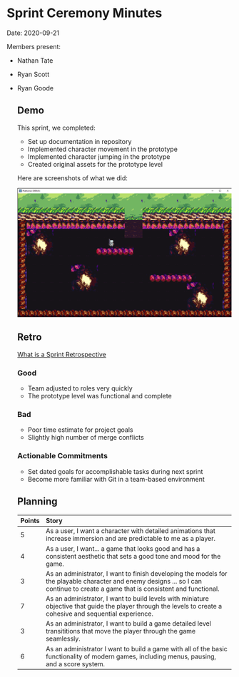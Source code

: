 # Sprint Ceremony Minutes

Date: 2020-09-21

Members present:

- Nathan Tate
- Ryan Scott
- Ryan Goode

  ## Demo

  This sprint, we completed:

  - Set up documentation in repository
  - Implemented character movement in the prototype
  - Implemented character jumping in the prototype
  - Created original assets for the prototype level

  Here are screenshots of what we did:
  
  ![Thing](/doc/prototype_screenshot.png)
  
  ## Retro
  
  [What is a Sprint Retrospective](https://www.scrum.org/resources/what-is-a-sprint-retrospective)
  
  ### Good
  
  - Team adjusted to roles very quickly
  - The prototype level was functional and complete
  
  ### Bad
  
  - Poor time estimate for project goals
  - Slightly high number of merge conflicts  
  
  ### Actionable Commitments
  
  * Set dated goals for accomplishable tasks during next sprint
  * Become more familiar with Git in a team-based environment
  
  ## Planning
  
  Points | Story
  -------|--------
  5| As a user, I want a character with detailed animations that increase immersion and are predictable to me as a player.
  4| As a user, I want... a game that looks good and has a consistent aesthetic that sets a good tone and mood for the game.
  3| As an administrator, I want to finish developing the models for the playable     character and enemy designs ... so I can continue to create a game that is consistent and functional.  
  7| As an administrator, I want to build levels with miniature objective that guide the player through the levels to create a cohesive and sequential experience.
  3| As an administrator, I want to build a game detailed level transititions that move the player through the game seamlessly.
  6| As an administrator I want to build a game with all of the basic functionality of modern games, including menus, pausing, and a score system.
